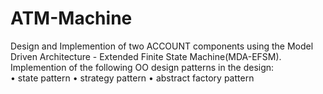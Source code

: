 # ATM-Machine
Design and Implemention of two ACCOUNT components using the Model Driven Architecture - Extended Finite State Machine(MDA-EFSM).  
Implemention of the following OO design patterns in the design:  
• state pattern 
• strategy pattern 
• abstract factory pattern

